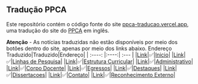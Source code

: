 ## Tradução PPCA

Este repositório contém o código fonte do site [ppca-traducao.vercel.app](https://ppca-traducao.vercel.app/en_US.html), uma tradução do site do [PPCA](https://ppca.unb.br) em inglês.

**Atenção** - As notícias traduzidas não estão disponíveis por meio dos botões dentro do site, apenas por meio dos links abaixo.
Endereço Traduzido|Traduzido|Endereço|
| :----: |:----:| :--- |
|[Link](https://ppca-traducao.vercel.app/)|✅|[Inicio](https://ppca.unb.br/)|
|[Link](https://ppca-traducao.vercel.app/)|✅|[Linhas de Pesquisa](https://ppca.unb.br/index.php?option=com_content&view=article&id=428&Itemid=103)|
|[Link](https://ppca-traducao.vercel.app/)|✅|[Estrutura Curricular](https://ppca.unb.br/index.php?option=com_content&view=article&id=431&Itemid=104)|
|[Link](https://ppca-traducao.vercel.app/)|✅|[Administrativo](https://ppca.unb.br/index.php?option=com_content&view=article&id=457&Itemid=432)|
|[Link](https://ppca-traducao.vercel.app/)|✅|[Corpo Docente](https://ppca.unb.br/index.php?option=com_content&view=article&id=442&Itemid=275)|
|[Link](https://ppca-traducao.vercel.app/)|✅|[Egressos](https://ppca.unb.br/index.php?option=com_content&view=article&id=461&Itemid=435)|
|[Link](https://ppca-traducao.vercel.app/)|✅|[Destaques](https://ppca.unb.br/index.php?option=com_content&view=category&id=116&Itemid=341)|
|[Link](https://ppca-traducao.vercel.app/)|✅|[Dissertacoes](https://ppca.unb.br/index.php?option=com_content&view=article&id=458&Itemid=397)|
|[Link](https://ppca-traducao.vercel.app/)|✅|[Contato](https://ppca.unb.br/index.php?option=com_content&view=article&id=432&Itemid=342)|
|[Link](https://ppca-traducao.vercel.app/)|✅|[Reconhecimento Externo](https://ppca.unb.br/index.php?option=com_content&view=article&id=473&Itemid=441)|


